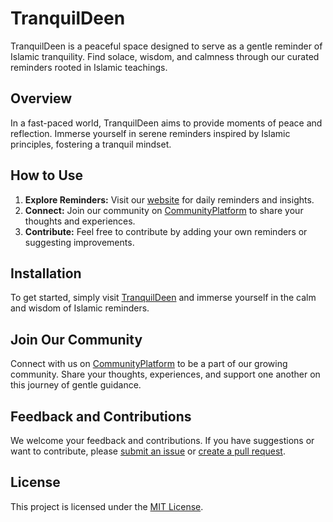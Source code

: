 # TranquilDeen

TranquilDeen is a peaceful space designed to serve as a gentle reminder of Islamic tranquility. Find solace, wisdom, and calmness through our curated reminders rooted in Islamic teachings.

## Overview

In a fast-paced world, TranquilDeen aims to provide moments of peace and reflection. Immerse yourself in serene reminders inspired by Islamic principles, fostering a tranquil mindset.

## How to Use

1. **Explore Reminders:** Visit our [website](https://tranquildeen.netlify.app/) for daily reminders and insights.
2. **Connect:** Join our community on [CommunityPlatform](https://discord.gg/sK8bpSjx8F) to share your thoughts and experiences.
3. **Contribute:** Feel free to contribute by adding your own reminders or suggesting improvements.

## Installation

To get started, simply visit [TranquilDeen](https://tranquildeen.netlify.app/) and immerse yourself in the calm and wisdom of Islamic reminders.

## Join Our Community

Connect with us on [CommunityPlatform](https://discord.gg/sK8bpSjx8F) to be a part of our growing community. Share your thoughts, experiences, and support one another on this journey of gentle guidance.

## Feedback and Contributions

We welcome your feedback and contributions. If you have suggestions or want to contribute, please [submit an issue](#) or [create a pull request](#).

## License

This project is licensed under the [MIT License](LICENSE).
